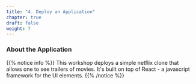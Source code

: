 ```yaml
---
title: "4. Deploy an Application"
chapter: true
draft: false
weight: 7
---
```


### About the Application
{{% notice info %}}
This workshop deploys a simple netflix clone that allows one to see trailers of movies. It's built on top of React - a javascript framework for the UI elements.
{{% /notice %}}
